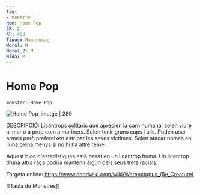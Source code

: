 ```yaml
---
Tag:
- Monstre
Nom: Home Pop
CR: 2
XP: 450
Tipus: Humanoide
Moral: N
Moral_2: M
Mida: M
---
```

# Home Pop

```statblock
monster: Home Pop
```

![Home Pop_imatge | 280](https://2e.aonprd.com/Images/Monsters/Cecaelia.png?AspxAutoDetectCookieSupport=1)

DESCRIPCIÓ: 
Licantrops solitaris que aprecien la carn humana, solen viure al mar o a prop com a mariners. Solen tenir grans caps i ulls. Poden usar armes però prefereixen estripar les seves víctimes. Solen atacar només en lluna plena menys si no hi ha altre remei.

Aquest bloc d'estadístiques està basat en un licantrop humà. Un licantrop d'una altra raça podria mantenir algun dels seus trets racials.

Targeta online: https://www.dandwiki.com/wiki/Wereoctopus_(5e_Creature)

[[Taula de Monstres]]

